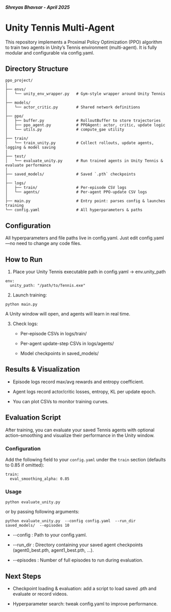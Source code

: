 
##### Shreyas Bhavsar - April 2025

# Unity Tennis Multi-Agent
This repository implements a Proximal Policy Optimization (PPO) algorithm to train two agents in Unity’s Tennis environment (multi-agent). It is fully modular and configurable via config.yaml.

## Directory Structure
```
ppo_project/
│
├── envs/
│   └── unity_env_wrapper.py   # Gym-style wrapper around Unity Tennis
│
├── models/
│   └── actor_critic.py        # Shared network definitions
│
├── ppo/
│   ├── buffer.py              # RolloutBuffer to store trajectories
│   ├── ppo_agent.py           # PPOAgent: actor, critic, update logic
│   └── utils.py               # compute_gae utility
│
├── train/
│   └── train_unity.py         # Collect rollouts, update agents, logging & model saving
│
├── test/
│   └── evaluate_unity.py      # Run trained agents in Unity Tennis & evaluate performance
│
├── saved_models/              # Saved `.pth` checkpoints
│
├── logs/
│   ├── train/                 # Per-episode CSV logs
│   └── agents/                # Per-agent PPO-update CSV logs
│
├── main.py                    # Entry point: parses config & launches training
└── config.yaml                # All hyperparameters & paths
```


## Configuration

All hyperparameters and file paths live in config.yaml.
Just edit config.yaml—no need to change any code files.


## How to Run

1. Place your Unity Tennis executable path in config.yaml → env.unity_path

```
env:
  unity_path: "/path/to/Tennis.exe"
```

2. Launch training:

```
python main.py 
```

A Unity window will open, and agents will learn in real time.

3. Check logs:

	* Per-episode CSVs in logs/train/

	* Per-agent update-step CSVs in logs/agents/

	* Model checkpoints in saved_models/
	
	
## Results & Visualization

* Episode logs record max/avg rewards and entropy coefficient.

* Agent logs record actor/critic losses, entropy, KL per update epoch.

* You can plot CSVs to monitor training curves.


## Evaluation Script

After training, you can evaluate your saved Tennis agents with optional action–smoothing and visualize their performance in the Unity window.

### Configuration

Add the following field to your `config.yaml` under the `train` section (defaults to 0.85 if omitted):

```
train:
  eval_smoothing_alpha: 0.85   

```

### Usage

```
python evaluate_unity.py 
```

or by passing following arguments:

```
python evaluate_unity.py  --config config.yaml  --run_dir saved_models/  --episodes 10
```

* --config :
	Path to your config.yaml.

* --run_dir : 
	Directory containing your saved agent checkpoints (agent0_best.pth, agent1_best.pth, …).

* --episodes :
	Number of full episodes to run during evaluation.
	

## Next Steps

* Checkpoint loading & evaluation: add a script to load saved .pth and evaluate or record videos.

* Hyperparameter search: tweak config.yaml to improve performance.
